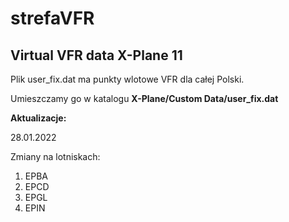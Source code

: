 # strefaVFR
## Virtual VFR data X-Plane 11


Plik user_fix.dat ma punkty wlotowe VFR dla całej Polski.

Umieszczamy go w katalogu **X-Plane/Custom Data/user_fix.dat**

**Aktualizacje:**

28.01.2022

Zmiany na lotniskach:
1. EPBA
2. EPCD
3. EPGL
4. EPIN

